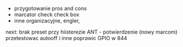 - przygotowanie pros and cons
- marcator check check box
- inne organizacyjne, engler, 

next:
brak preset przy hiisterezie
ANT - potwierdzenie (nowy marcom)
przetestowac autooff i inne 
poprawic GPIO w 844